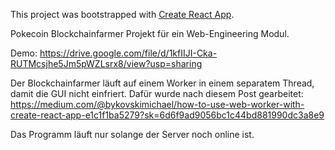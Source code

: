 This project was bootstrapped with [Create React App](https://github.com/facebook/create-react-app).

Pokecoin Blockchainfarmer Projekt für ein Web-Engineering Modul.

Demo: https://drive.google.com/file/d/1kfIIJI-Cka-RUTMcsjhe5Jm5pWZLsrx8/view?usp=sharing

Der Blockchainfarmer läuft auf einem Worker in einem separatem Thread, damit die GUI nicht einfriert. 
Dafür wurde nach diesem Post gearbeitet: https://medium.com/@bykovskimichael/how-to-use-web-worker-with-create-react-app-e1c1f1ba5279?sk=6d6f9ad9056bc1c44bd881990dc3a8e9

Das Programm läuft nur solange der Server noch online ist. 
